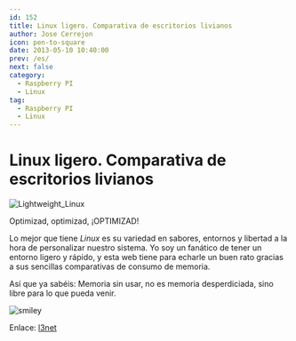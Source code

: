 ```yaml
---
id: 152
title: Linux ligero. Comparativa de escritorios livianos
author: Jose Cerrejon
icon: pen-to-square
date: 2013-05-10 10:40:00
prev: /es/
next: false
category:
  - Raspberry PI
  - Linux
tag:
  - Raspberry PI
  - Linux
---
```


# Linux ligero. Comparativa de escritorios livianos

![Lightweight_Linux](/images/linux_lw.jpg)

Optimizad, optimizad, ¡OPTIMIZAD!

Lo mejor que tiene *Linux* es su variedad en sabores, entornos y libertad a la hora de personalizar nuestro sistema. Yo soy un fanático de tener un entorno ligero y rápido, y esta web tiene para echarle un buen rato gracias a sus sencillas comparativas de consumo de memoria. 

Así que ya sabéis: Memoria sin usar, no es memoria desperdiciada, sino libre para lo que pueda venir.

![smiley](/css/sm/winking_tongue_out.png)

Enlace: [l3net](http://l3net.wordpress.com/lightweight-linux/)